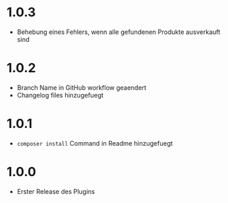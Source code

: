 # 1.0.3

- Behebung eines Fehlers, wenn alle gefundenen Produkte ausverkauft sind

# 1.0.2

- Branch Name in GitHub workflow geaendert
- Changelog files hinzugefuegt

# 1.0.1

- `composer install` Command in Readme hinzugefuegt

# 1.0.0

- Erster Release des Plugins
